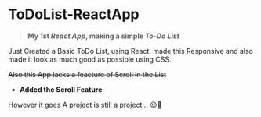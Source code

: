 # ToDoList-ReactApp

> **My 1st _React App_, making a simple _To-Do List_**

Just Created a Basic ToDo List, using React. 
made this Responsive and also made it look as much good as possible using CSS. 

~~Also this App lacks a feacture of Scroll in the List~~

* **Added the Scroll Feature**

However it goes A project is still a project ..  😉🥳

